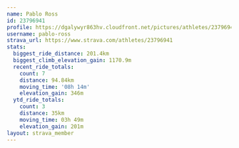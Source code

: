 ```yaml
---
name: Pablo Ross
id: 23796941
profile: https://dgalywyr863hv.cloudfront.net/pictures/athletes/23796941/14615399/1/large.jpg
username: pablo-ross
strava_url: https://www.strava.com/athletes/23796941
stats:
  biggest_ride_distance: 201.4km
  biggest_climb_elevation_gain: 1170.9m
  recent_ride_totals:
    count: 7
    distance: 94.84km
    moving_time: '08h 14m'
    elevation_gain: 346m
  ytd_ride_totals:
    count: 3
    distance: 35km
    moving_time: 03h 49m
    elevation_gain: 201m
layout: strava_member
--- 
```

